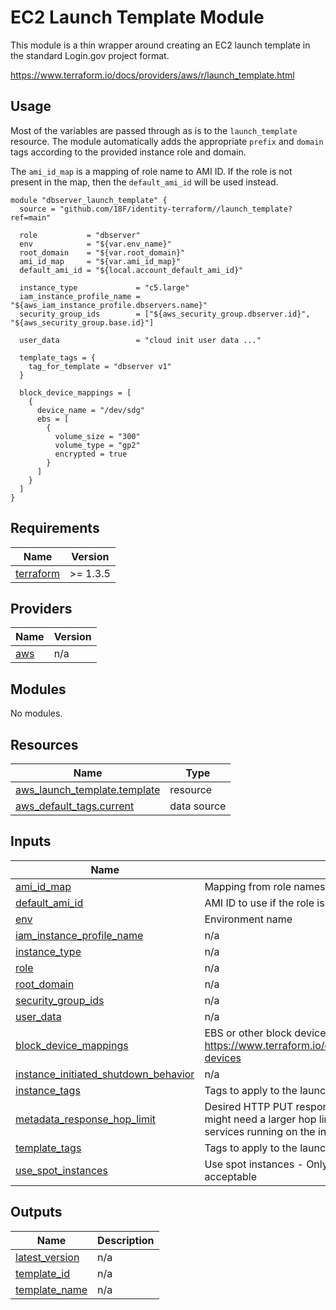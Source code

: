 # EC2 Launch Template Module

This module is a thin wrapper around creating an EC2 launch template in the
standard Login.gov project format.

https://www.terraform.io/docs/providers/aws/r/launch_template.html

## Usage

Most of the variables are passed through as is to the `launch_template`
resource. The module automatically adds the appropriate `prefix` and `domain`
tags according to the provided instance role and domain.

The `ami_id_map` is a mapping of role name to AMI ID. If the role is not
present in the map, then the `default_ami_id` will be used instead.

```hcl
module "dbserver_launch_template" {
  source = "github.com/18F/identity-terraform//launch_template?ref=main"

  role           = "dbserver"
  env            = "${var.env_name}"
  root_domain    = "${var.root_domain}"
  ami_id_map     = "${var.ami_id_map}"
  default_ami_id = "${local.account_default_ami_id}"

  instance_type             = "c5.large"
  iam_instance_profile_name = "${aws_iam_instance_profile.dbservers.name}"
  security_group_ids        = ["${aws_security_group.dbserver.id}", "${aws_security_group.base.id}"]

  user_data                 = "cloud init user data ..."

  template_tags = {
    tag_for_template = "dbserver v1"
  }

  block_device_mappings = [
    {
      device_name = "/dev/sdg"
      ebs = [
        {
          volume_size = "300"
          volume_type = "gp2"
          encrypted = true
        }
      ]
    }
  ]
}
```

<!-- BEGIN_TF_DOCS -->
## Requirements

| Name | Version |
|------|---------|
| <a name="requirement_terraform"></a> [terraform](#requirement\_terraform) | >= 1.3.5 |

## Providers

| Name | Version |
|------|---------|
| <a name="provider_aws"></a> [aws](#provider\_aws) | n/a |

## Modules

No modules.

## Resources

| Name | Type |
|------|------|
| [aws_launch_template.template](https://registry.terraform.io/providers/hashicorp/aws/latest/docs/resources/launch_template) | resource |
| [aws_default_tags.current](https://registry.terraform.io/providers/hashicorp/aws/latest/docs/data-sources/default_tags) | data source |

## Inputs

| Name | Description | Type | Default | Required |
|------|-------------|------|---------|:--------:|
| <a name="input_ami_id_map"></a> [ami\_id\_map](#input\_ami\_id\_map) | Mapping from role names to AMI IDs | `map(string)` | n/a | yes |
| <a name="input_default_ami_id"></a> [default\_ami\_id](#input\_default\_ami\_id) | AMI ID to use if the role is not found in the map | `any` | n/a | yes |
| <a name="input_env"></a> [env](#input\_env) | Environment name | `any` | n/a | yes |
| <a name="input_iam_instance_profile_name"></a> [iam\_instance\_profile\_name](#input\_iam\_instance\_profile\_name) | n/a | `any` | n/a | yes |
| <a name="input_instance_type"></a> [instance\_type](#input\_instance\_type) | n/a | `any` | n/a | yes |
| <a name="input_role"></a> [role](#input\_role) | n/a | `any` | n/a | yes |
| <a name="input_root_domain"></a> [root\_domain](#input\_root\_domain) | n/a | `any` | n/a | yes |
| <a name="input_security_group_ids"></a> [security\_group\_ids](#input\_security\_group\_ids) | n/a | `list(string)` | n/a | yes |
| <a name="input_user_data"></a> [user\_data](#input\_user\_data) | n/a | `any` | n/a | yes |
| <a name="input_block_device_mappings"></a> [block\_device\_mappings](#input\_block\_device\_mappings) | EBS or other block devices to map on created instances. https://www.terraform.io/docs/providers/aws/r/launch_template.html#block-devices | `list(any)` | `[]` | no |
| <a name="input_instance_initiated_shutdown_behavior"></a> [instance\_initiated\_shutdown\_behavior](#input\_instance\_initiated\_shutdown\_behavior) | n/a | `string` | `"terminate"` | no |
| <a name="input_instance_tags"></a> [instance\_tags](#input\_instance\_tags) | Tags to apply to the launched instances | `map(string)` | `{}` | no |
| <a name="input_metadata_response_hop_limit"></a> [metadata\_response\_hop\_limit](#input\_metadata\_response\_hop\_limit) | Desired HTTP PUT response hop limit for instance metadata requests. You might need a larger hop limit for backward compatibility with container services running on the instance. | `number` | `1` | no |
| <a name="input_template_tags"></a> [template\_tags](#input\_template\_tags) | Tags to apply to the launch template | `map(string)` | `{}` | no |
| <a name="input_use_spot_instances"></a> [use\_spot\_instances](#input\_use\_spot\_instances) | Use spot instances - Only suitable if one or more terminated instances are acceptable | `number` | `0` | no |

## Outputs

| Name | Description |
|------|-------------|
| <a name="output_latest_version"></a> [latest\_version](#output\_latest\_version) | n/a |
| <a name="output_template_id"></a> [template\_id](#output\_template\_id) | n/a |
| <a name="output_template_name"></a> [template\_name](#output\_template\_name) | n/a |
<!-- END_TF_DOCS -->